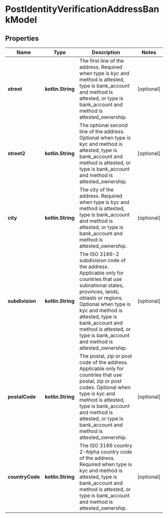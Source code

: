 
# PostIdentityVerificationAddressBankModel

## Properties
Name | Type | Description | Notes
------------ | ------------- | ------------- | -------------
**street** | **kotlin.String** | The first line of the address. Required when type is kyc and method is attested, type is bank_account and method is attested, or type is bank_account and method is attested_ownership. |  [optional]
**street2** | **kotlin.String** | The optional second line of the address. Optional when type is kyc and method is attested, type is bank_account and method is attested, or type is bank_account and method is attested_ownership. |  [optional]
**city** | **kotlin.String** | The city of the address. Required when type is kyc and method is attested, type is bank_account and method is attested, or type is bank_account and method is attested_ownership. |  [optional]
**subdivision** | **kotlin.String** | The ISO 3166-2 subdivision code of the address. Applicable only for countries that use subnational states, provinces, lands, oblasts or regions. Optional when type is kyc and method is attested, type is bank_account and method is attested, or type is bank_account and method is attested_ownership. |  [optional]
**postalCode** | **kotlin.String** | The postal, zip or post code of the address. Applicable only for countries that use postal, zip or post codes. Optional when type is kyc and method is attested, type is bank_account and method is attested, or type is bank_account and method is attested_ownership. |  [optional]
**countryCode** | **kotlin.String** | The ISO 3166 country 2-Alpha country code of the address. Required when type is kyc and method is attested, type is bank_account and method is attested, or type is bank_account and method is attested_ownership. |  [optional]



